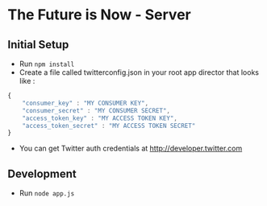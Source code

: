 The Future is Now - Server
=====================

## Initial Setup
* Run `npm install`
* Create a file called twitterconfig.json in your root app director that looks like :

```javascript
{
	"consumer_key" : "MY CONSUMER KEY",
	"consumer_secret" : "MY CONSUMER SECRET",
	"access_token_key" : "MY ACCESS TOKEN KEY",
	"access_token_secret" : "MY ACCESS TOKEN SECRET"
}
```
* You can get Twitter auth credentials at http://developer.twitter.com

## Development
* Run `node app.js`
